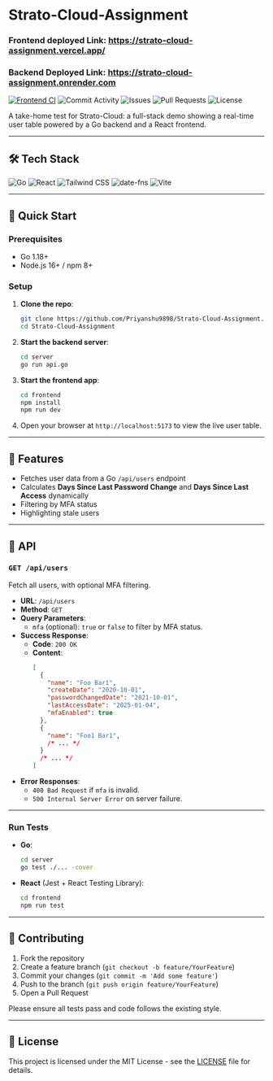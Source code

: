 # Strato-Cloud-Assignment

### Frontend deployed Link: https://strato-cloud-assignment.vercel.app/
### Backend Deployed Link: https://strato-cloud-assignment.onrender.com

[![Frontend CI](https://github.com/Priyanshu9898/Strato-Cloud-Assignment/actions/workflows/frontend-ci.yml/badge.svg)](https://github.com/Priyanshu9898/Strato-Cloud-Assignment/actions/workflows/frontend-ci.yml) ![Commit Activity](https://img.shields.io/github/commit-activity/y/Priyanshu9898/Strato-Cloud-Assignment) ![Issues](https://img.shields.io/github/issues/Priyanshu9898/Strato-Cloud-Assignment) ![Pull Requests](https://img.shields.io/github/issues-pr/Priyanshu9898/Strato-Cloud-Assignment) ![License](https://img.shields.io/github/license/Priyanshu9898/Strato-Cloud-Assignment)

A take-home test for Strato-Cloud: a full-stack demo showing a real-time user table powered by a Go backend and a React frontend.

---

## 🛠️ Tech Stack

![Go](https://img.shields.io/badge/Go-00ADD8?logo=go&logoColor=white) ![React](https://img.shields.io/badge/React-20232A?logo=react&logoColor=61DAFB) ![Tailwind CSS](https://img.shields.io/badge/Tailwind_CSS-38B2AC?logo=tailwind-css&logoColor=white) ![date-fns](https://img.shields.io/badge/date--fns-3178C6?logo=date-fns&logoColor=white) ![Vite](https://img.shields.io/badge/Vite-646CFF?logo=vite&logoColor=white)

---

## 🚀 Quick Start

### Prerequisites

- Go 1.18+
- Node.js 16+ / npm 8+

### Setup

1. **Clone the repo**:
   ```sh
   git clone https://github.com/Priyanshu9898/Strato-Cloud-Assignment.git
   cd Strato-Cloud-Assignment
   ```

2. **Start the backend server**:
   ```sh
   cd server
   go run api.go
   ```

3. **Start the frontend app**:
   ```sh
   cd frontend
   npm install
   npm run dev
   ```

4. Open your browser at `http://localhost:5173` to view the live user table.

---

## 📝 Features

- Fetches user data from a Go `/api/users` endpoint
- Calculates **Days Since Last Password Change** and **Days Since Last Access** dynamically
- Filtering by MFA status
- Highlighting stale users

---

## 🚩 API

### `GET /api/users`

Fetch all users, with optional MFA filtering.

- **URL**: `/api/users`
- **Method**: `GET`
- **Query Parameters**:
  - `mfa` (optional): `true` or `false` to filter by MFA status.
- **Success Response**:
  - **Code**: `200 OK`
  - **Content**:
    ```json
    [
      {
        "name": "Foo Bar1",
        "createDate": "2020-10-01",
        "passwordChangedDate": "2021-10-01",
        "lastAccessDate": "2025-01-04",
        "mfaEnabled": true
      },
      {
        "name": "Foo1 Bar1",
        /* ... */
      }
      /* ... */
    ]
    ```
- **Error Responses**:
  - `400 Bad Request` if `mfa` is invalid.
  - `500 Internal Server Error` on server failure.

---


### Run Tests

- **Go**:
  ```sh
  cd server
  go test ./... -cover
  ```

- **React** (Jest + React Testing Library):
  ```sh
  cd frontend
  npm run test
  ```

---

## 🤝 Contributing

1. Fork the repository
2. Create a feature branch (`git checkout -b feature/YourFeature`)
3. Commit your changes (`git commit -m 'Add some feature'`)
4. Push to the branch (`git push origin feature/YourFeature`)
5. Open a Pull Request

Please ensure all tests pass and code follows the existing style.

---

## 📄 License

This project is licensed under the MIT License - see the [LICENSE](LICENSE) file for details.


